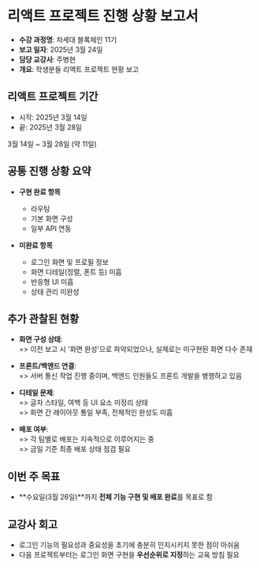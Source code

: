 # 리액트 프로젝트 진행 상황 보고서

- **수강 과정명**: 차세대 블록체인 11기
- **보고 일자**: 2025년 3월 24일
- **담당 교강사**: 주병현
- **개요**: 학생분들 리액트 프로젝트 현황 보고

## 리액트 프로젝트 기간

- 시작: 2025년 3월 14일
- 끝: 2025년 3월 28일

3월 14일 ~ 3월 28일 (약 11일)

## 공통 진행 상황 요약

- **구현 완료 항목**

  - 라우팅
  - 기본 화면 구성
  - 일부 API 연동

- **미완료 항목**

  - 로그인 화면 및 프로필 정보
  - 화면 디테일(정렬, 폰트 등) 미흡
  - 반응형 UI 미흡
  - 상태 관리 미완성

## 추가 관찰된 현황

- **화면 구성 상태**:  
  => 이전 보고 시 '화면 완성'으로 파악되었으나, 실제로는 미구현된 화면 다수 존재

- **프론트/백엔드 연결**:  
  => 서버 통신 작업 진행 중이며, 백엔드 인원들도 프론트 개발을 병행하고 있음

- **디테일 문제**:  
  => 글자 스타일, 여백 등 UI 요소 미정리 상태  
  => 화면 간 레이아웃 통일 부족, 전체적인 완성도 미흡

- **배포 여부**:  
  => 각 팀별로 배포는 지속적으로 이루어지는 중  
  => 금일 기준 최종 배포 상태 점검 필요

## 이번 주 목표

- **수요일(3월 26일)**까지 **전체 기능 구현 및 배포 완료**를 목표로 함

## 교강사 회고

- 로그인 기능의 필요성과 중요성을 초기에 충분히 인지시키지 못한 점이 아쉬움
- 다음 프로젝트부터는 로그인 화면 구현을 **우선순위로 지정**하는 교육 방침 필요
